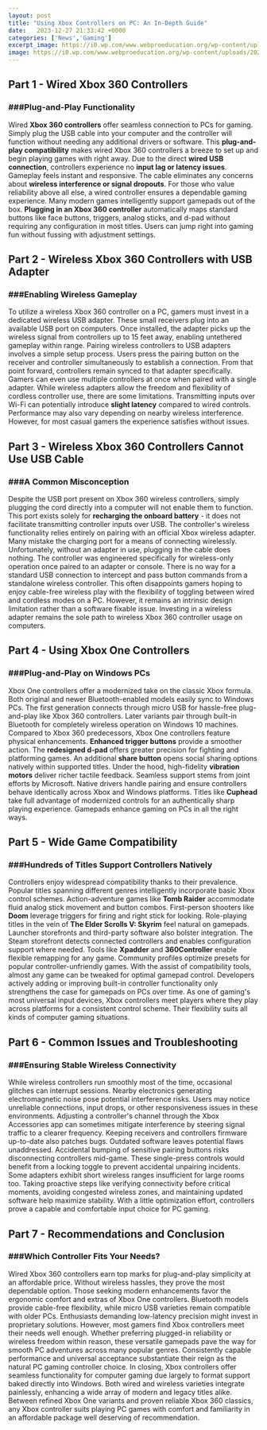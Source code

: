 ```yaml
---
layout: post
title: "Using Xbox Controllers on PC: An In-Depth Guide"
date:   2023-12-27 21:33:42 +0000
categories: ['News','Gaming']
excerpt_image: https://i0.wp.com/www.webproeducation.org/wp-content/uploads/2020/01/how-to-connect-xbox-one-controller-to-pc.png?w=960&amp;ssl=1
image: https://i0.wp.com/www.webproeducation.org/wp-content/uploads/2020/01/how-to-connect-xbox-one-controller-to-pc.png?w=960&amp;ssl=1
---
```


## Part 1 - Wired Xbox 360 Controllers
### ###Plug-and-Play Functionality
Wired **Xbox 360 controllers** offer seamless connection to PCs for gaming. Simply plug the USB cable into your computer and the controller will function without needing any additional drivers or software. This **plug-and-play compatibility** makes wired Xbox 360 controllers a breeze to set up and begin playing games with right away. 
Due to the direct **wired USB connection**, controllers experience no **input lag or latency issues**. Gameplay feels instant and responsive. The cable eliminates any concerns about **wireless interference or signal dropouts**. For those who value reliability above all else, a wired controller ensures a dependable gaming experience. 
Many modern games intelligently support gamepads out of the box. **Plugging in an Xbox 360 controller** automatically maps standard buttons like face buttons, triggers, analog sticks, and d-pad without requiring any configuration in most titles. Users can jump right into gaming fun without fussing with adjustment settings.
## Part 2 - Wireless Xbox 360 Controllers with USB Adapter  
### ###Enabling Wireless Gameplay 
To utilize a wireless Xbox 360 controller on a PC, gamers must invest in a dedicated wireless USB adapter. These small receivers plug into an available USB port on computers. Once installed, the adapter picks up the wireless signal from controllers up to 15 feet away, enabling untethered gameplay within range. 
Pairing wireless controllers to USB adapters involves a simple setup process. Users press the pairing button on the receiver and controller simultaneously to establish a connection. From that point forward, controllers remain synced to that adapter specifically. Gamers can even use multiple controllers at once when paired with a single adapter.
While wireless adapters allow the freedom and flexibility of cordless controller use, there are some limitations. Transmitting inputs over Wi-Fi can potentially introduce **slight latency** compared to wired controls. Performance may also vary depending on nearby wireless interference. However, for most casual gamers the experience satisfies without issues.
## Part 3 - Wireless Xbox 360 Controllers Cannot Use USB Cable  
### ###A Common Misconception 
Despite the USB port present on Xbox 360 wireless controllers, simply plugging the cord directly into a computer will not enable them to function. This port exists solely for **recharging the onboard battery** - it does not facilitate transmitting controller inputs over USB. The controller's wireless functionality relies entirely on pairing with an official Xbox wireless adapter.
Many mistake the charging port for a means of connecting wirelessly. Unfortunately, without an adapter in use, plugging in the cable does nothing. The controller was engineered specifically for wireless-only operation once paired to an adapter or console. There is no way for a standard USB connection to intercept and pass button commands from a standalone wireless controller.
This often disappoints gamers hoping to enjoy cable-free wireless play with the flexibility of toggling between wired and cordless modes on a PC. However, it remains an intrinsic design limitation rather than a software fixable issue. Investing in a wireless adapter remains the sole path to wireless Xbox 360 controller usage on computers.
## Part 4 - Using Xbox One Controllers  
### ###Plug-and-Play on Windows PCs
Xbox One controllers offer a modernized take on the classic Xbox formula. Both original and newer Bluetooth-enabled models easily sync to Windows PCs. The first generation connects through micro USB for hassle-free plug-and-play like Xbox 360 controllers. Later variants pair through built-in Bluetooth for completely wireless operation on Windows 10 machines.
Compared to Xbox 360 predecessors, Xbox One controllers feature physical enhancements. **Enhanced trigger buttons** provide a smoother action. The **redesigned d-pad** offers greater precision for fighting and platforming games. An additional **share button** opens social sharing options natively within supported titles. Under the hood, high-fidelity **vibration motors** deliver richer tactile feedback.
Seamless support stems from joint efforts by Microsoft. Native drivers handle pairing and ensure controllers behave identically across Xbox and Windows platforms. Titles like **Cuphead** take full advantage of modernized controls for an authentically sharp playing experience. Gamepads enhance gaming on PCs in all the right ways.
## Part 5 - Wide Game Compatibility
### ###Hundreds of Titles Support Controllers Natively  
Controllers enjoy widespread compatibility thanks to their prevalence. Popular titles spanning different genres intelligently incorporate basic Xbox control schemes. Action-adventure games like **Tomb Raider** accommodate fluid analog stick movement and button combos. First-person shooters like **Doom** leverage triggers for firing and right stick for looking. Role-playing titles in the vein of **The Elder Scrolls V: Skyrim** feel natural on gamepads.
Launcher storefronts and third-party software also bolster integration. The Steam storefront detects connected controllers and enables configuration support where needed. Tools like **Xpadder** and **360Controller** enable flexible remapping for any game. Community profiles optimize presets for popular controller-unfriendly games. With the assist of compatibility tools, almost any game can be tweaked for optimal gamepad control. 
Developers actively adding or improving built-in controller functionality only strengthens the case for gamepads on PCs over time. As one of gaming's most universal input devices, Xbox controllers meet players where they play across platforms for a consistent control scheme. Their flexibility suits all kinds of computer gaming situations.
## Part 6 - Common Issues and Troubleshooting 
### ###Ensuring Stable Wireless Connectivity
While wireless controllers run smoothly most of the time, occasional glitches can interrupt sessions. Nearby electronics generating electromagnetic noise pose potential interference risks. Users may notice unreliable connections, input drops, or other responsiveness issues in these environments. 
Adjusting a controller's channel through the Xbox Accessories app can sometimes mitigate interference by steering signal traffic to a clearer frequency. Keeping receivers and controllers firmware up-to-date also patches bugs. Outdated software leaves potential flaws unaddressed.
Accidental bumping of sensitive pairing buttons risks disconnecting controllers mid-game. These single-press controls would benefit from a locking toggle to prevent accidental unpairing incidents. Some adapters exhibit short wireless ranges insufficient for large rooms too. 
Taking proactive steps like verifying connectivity before critical moments, avoiding congested wireless zones, and maintaining updated software help maximize stability. With a little optimization effort, controllers prove a capable and comfortable input choice for PC gaming.
## Part 7 - Recommendations and Conclusion
### ###Which Controller Fits Your Needs?
Wired Xbox 360 controllers earn top marks for plug-and-play simplicity at an affordable price. Without wireless hassles, they prove the most dependable option. Those seeking modern enhancements favor the ergonomic comfort and extras of Xbox One controllers. Bluetooth models provide cable-free flexibility, while micro USB varieties remain compatible with older PCs.
Enthusiasts demanding low-latency precision might invest in proprietary solutions. However, most gamers find Xbox controllers meet their needs well enough. Whether preferring plugged-in reliability or wireless freedom within reason, these versatile gamepads pave the way for smooth PC adventures across many popular genres. Consistently capable performance and universal acceptance substantiate their reign as the natural PC gaming controller choice.
In closing, Xbox controllers offer seamless functionality for computer gaming due largely to format support baked directly into Windows. Both wired and wireless varieties integrate painlessly, enhancing a wide array of modern and legacy titles alike. Between refined Xbox One variants and proven reliable Xbox 360 classics, any Xbox controller suits playing PC games with comfort and familiarity in an affordable package well deserving of recommendation.
